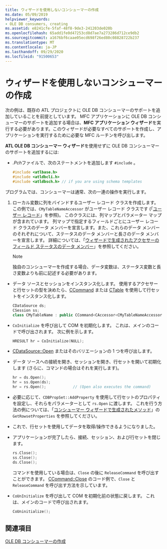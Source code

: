 ```yaml
---
title: ウィザードを使用しないコンシューマーの作成
ms.date: 05/09/2019
helpviewer_keywords:
- OLE DB consumers, creating
ms.assetid: e8241cfe-5faf-48f8-9de3-241203de020b
ms.openlocfilehash: 65add1fe0d47253cd8d7ae7a273286d712ce9db2
ms.sourcegitcommit: a1676bf6caae05ecd698f26ed80c08828722b237
ms.translationtype: MT
ms.contentlocale: ja-JP
ms.lasthandoff: 09/29/2020
ms.locfileid: "91500653"
---
```

# <a name="creating-a-consumer-without-using-a-wizard"></a>ウィザードを使用しないコンシューマーの作成

次の例は、既存の ATL プロジェクトに OLE DB コンシューマーのサポートを追加していることを前提としています。 MFC アプリケーションに OLE DB コンシューマーのサポートを追加する場合は、**MFC アプリケーション ウィザード**を実行する必要があります。このウィザードが必要なすべてのサポートを作成し、アプリケーションを実行するために必要な MFC ルーチンを呼び出します。

**ATL OLE DB コンシューマー ウィザード**を使用せずに OLE DB コンシューマーのサポートを追加するには:

- *.Pch*ファイルで、次のステートメントを追加します `#include` 。

    ```cpp
    #include <atlbase.h>
    #include <atldbcli.h>
    #include <atldbsch.h> // if you are using schema templates
    ```

プログラムでは、コンシューマーは通常、次の一連の操作を実行します。

1. ローカル変数に列をバインドするユーザー レコード クラスを作成します。 この例では、`CMyTableNameAccessor` がユーザー レコード クラスです (「[ユーザー レコード](../../data/oledb/user-records.md)」を参照)。 このクラスには、列マップとパラメーター マップが含まれています。 列マップで指定するフィールドごとにユーザー レコード クラスのデータ メンバーを宣言します。また、これらのデータ メンバーのそれぞれについて、ステータスのデータ メンバーと長さのデータ メンバーを宣言します。 詳細については、「[ウィザードで生成されたアクセサーのフィールド ステータスのデータ メンバー](../../data/oledb/field-status-data-members-in-wizard-generated-accessors.md)」を参照してください。

    > [!NOTE]
    > 独自のコンシューマーを作成する場合、データ変数は、ステータス変数と長さ変数よりも前に記述する必要があります。

- データ ソースとセッションをインスタンス化します。 使用するアクセサーと行セットの型を決めたら、[CCommand](../../data/oledb/ccommand-class.md) または [CTable](../../data/oledb/ctable-class.md) を使用して行セットをインスタンス化します。

    ```cpp
    CDataSource ds;
    CSession ss;
    class CMyTableName : public CCommand<CAccessor<CMyTableNameAccessor>>
    ```

- `CoInitialize` を呼び出して COM を初期化します。 これは、メインのコードで呼び出されます。 次に例を示します。

    ```cpp
    HRESULT hr = CoInitialize(NULL);
    ```

- [CDataSource::Open](./cdatasource-class.md#open) またはそのバリエーションの 1 つを呼び出します。

- データ ソースへの接続を開き、セッションを開き、行セットを開いて初期化します (さらに、コマンドの場合はそれを実行します)。

    ```cpp
    hr = ds.Open();
    hr = ss.Open(ds);
    hr = rs.Open();            // (Open also executes the command)
    ```

- 必要に応じて、`CDBPropSet::AddProperty` を使用して行セットのプロパティを設定し、それらをパラメーターとして `rs.Open` に渡します。 これを行う方法の例については、「[コンシューマー ウィザードで生成されたメソッド](../../data/oledb/consumer-wizard-generated-methods.md)」の `GetRowsetProperties` を参照してください。

- これで、行セットを使用してデータを取得/操作できるようになりました。

- アプリケーションが完了したら、接続、セッション、および行セットを閉じます。

    ```cpp
    rs.Close();
    ss.Close();
    ds.Close();
    ```

   コマンドを使用している場合は、`Close` の後に `ReleaseCommand` を呼び出すことができます。 [CCommand::Close](./ccommand-class.md#close) のコード例で、`Close` と `ReleaseCommand` を呼び出す方法を示しています。

- `CoUnInitialize` を呼び出して COM を初期化前の状態に戻します。 これは、メインのコードで呼び出されます。

    ```cpp
    CoUninitialize();
    ```

## <a name="see-also"></a>関連項目

[OLE DB コンシューマーの作成](../../data/oledb/creating-an-ole-db-consumer.md)
